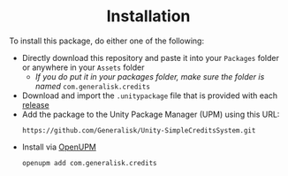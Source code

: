 <div align="center">

  # Installation
</div>

To install this package, do either one of the following:
- Directly download this repository and paste it into your `Packages` folder or anywhere in your `Assets` folder
  - *If you do put it in your packages folder, make sure the folder is named* `com.generalisk.credits`
- Download and import the `.unitypackage` file that is provided with each [release](https://github.com/Generalisk/Unity-SimpleCreditsSystem/releases)
- Add the package to the Unity Package Manager (UPM) using this URL:
  ```
  https://github.com/Generalisk/Unity-SimpleCreditsSystem.git
  ```
- Install via [OpenUPM](https://openupm.com/packages/com.generalisk.credits/)
  ```
  openupm add com.generalisk.credits
  ```
